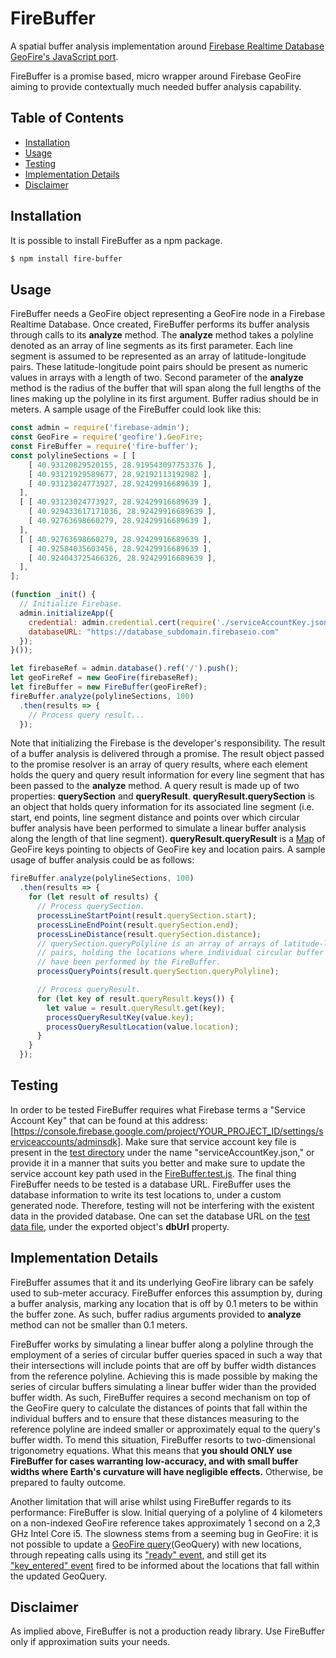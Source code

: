 # FireBuffer

A spatial buffer analysis implementation around [Firebase Realtime Database](https://firebase.google.com/docs/database/) [GeoFire's JavaScript port](https://github.com/firebase/geofire-js).

FireBuffer is a promise based, micro wrapper around Firebase GeoFire aiming to
provide contextually much needed buffer analysis capability.

## Table of Contents

 * [Installation](#installation)
 * [Usage](#usage)
 * [Testing](#testing)
 * [Implementation Details](#implementation-details)
 * [Disclaimer](#disclaimer)

## Installation

It is possible to install FireBuffer as a npm package.

```bash
$ npm install fire-buffer
```

## Usage

FireBuffer needs a GeoFire object representing a GeoFire node in a Firebase
Realtime Database. Once created, FireBuffer performs its buffer analysis
through calls to its **analyze** method. The **analyze** method takes a polyline
denoted as an array of line segments as its first parameter. Each line segment
is assumed to be represented as an array of latitude-longitude pairs. These
latitude-longitude point pairs should be present as numeric values in arrays
with a length of two. Second parameter of the **analyze** method is the radius
of the buffer that will span along the full lengths of the lines making up the
polyline in its first argument. Buffer radius should be in meters. A sample
usage of the FireBuffer could look like this:

```javascript
const admin = require('firebase-admin');
const GeoFire = require('geofire').GeoFire;
const FireBuffer = require('fire-buffer');
const polylineSections = [ [
    [ 40.93120829520155, 28.919543097753376 ],
    [ 40.93121929589677, 28.92192113192982 ],
    [ 40.93123024773927, 28.92429916689639 ],
  ],
  [ [ 40.93123024773927, 28.92429916689639 ],
    [ 40.929433617171036, 28.92429916689639 ],
    [ 40.92763698660279, 28.92429916689639 ],
  ],
  [ [ 40.92763698660279, 28.92429916689639 ],
    [ 40.92584035603456, 28.92429916689639 ],
    [ 40.924043725466326, 28.92429916689639 ],
  ],
];

(function _init() {
  // Initialize Firebase.
  admin.initializeApp({
    credential: admin.credential.cert(require('./serviceAccountKey.json')),
    databaseURL: "https://database_subdomain.firebaseio.com"
  });
}());

let firebaseRef = admin.database().ref('/').push();
let geoFireRef = new GeoFire(firebaseRef);
let fireBuffer = new FireBuffer(geoFireRef);
fireBuffer.analyze(polylineSections, 100)
  .then(results => {
    // Process query result...
  });
```

Note that initializing the Firebase is the developer's responsibility.
The result of a buffer analysis is delivered through a promise. The result
object passed to the promise resolver is an array of query results, where each
element holds the query and query result information for every line segment
that has been passed to the **analyze** method. A query result is made up of
two properties: **querySection** and **queryResult**.
**queryResult.querySection** is an object that holds query information for its
associated line segment (i.e. start, end points, line segment distance and
points over which circular buffer analysis have been performed to simulate a
linear buffer analysis along the length of that line segment).
**queryResult.queryResult** is a
[Map](https://developer.mozilla.org/en-US/docs/Web/JavaScript/Reference/Global_Objects/Map)
of GeoFire keys pointing to objects of GeoFire key and location pairs. A sample usage of
buffer analysis could be as follows:

```javascript
fireBuffer.analyze(polylineSections, 100)
  .then(results => {
    for (let result of results) {
      // Process querySection.
      processLineStartPoint(result.querySection.start);
      processLineEndPoint(result.querySection.end);
      processLineDistance(result.querySection.distance);
      // querySection.queryPolyline is an array of arrays of latitude-longitude
      // pairs, holding the locations where individual circular buffer analysis
      // have been performed by the FireBuffer.
      processQueryPoints(result.querySection.queryPolyline);

      // Process queryResult.
      for (let key of result.queryResult.keys()) {
        let value = result.queryResult.get(key);
        processQueryResultKey(value.key);
        processQueryResultLocation(value.location);
      }
    }
  });
```

## Testing

In order to be tested FireBuffer requires what Firebase terms a "Service Account Key"
that can be found at this address: [https://console.firebase.google.com/project/YOUR_PROJECT_ID/settings/serviceaccounts/adminsdk]. Make sure that service account key file is present in the [test directory](./test/) under the name "serviceAccountKey.json," or provide it in a manner that suits you better and make sure to update the service account key path used in the [FireBuffer.test.js](./test/FireBuffer.test.js). The final thing FireBuffer needs to be tested is a database URL. FireBuffer
uses the database information to write its test locations to, under a custom generated
node. Therefore, testing will not be interfering with the existent data in the provided database.
One can set the database URL on the [test data file](./test/data/data.js), under the exported
object's **dbUrl** property.


## Implementation Details

FireBuffer assumes that it and its underlying GeoFire library can be safely used to sub-meter accuracy. FireBuffer enforces this assumption by, during a buffer analysis, marking any location that is off by 0.1 meters to be within the buffer zone. As such, buffer radius arguments provided to **analyze** method can not be smaller than 0.1 meters.

FireBuffer works by simulating a linear buffer along a polyline through the employment of a series of circular buffer queries spaced in such a way that their intersections will include points that are off by buffer width distances from the reference polyline. Achieving this is made possible by making the series of circular buffers simulating a linear buffer wider than the provided buffer width. As such, FireBuffer requires a second mechanism on top of the GeoFire query to calculate the distances of points that fall within the individual buffers and to ensure that these distances measuring to the reference polyline are indeed smaller or approximately equal to the query's buffer width. To mend this situation, FireBuffer resorts to two-dimensional trigonometry equations. What this means that **you should ONLY use FireBuffer for cases warranting low-accuracy, and with small buffer widths where Earth's curvature will have negligible effects.** Otherwise, be prepared to faulty outcome.

Another limitation that will arise whilst using FireBuffer regards to its performance: FireBuffer is slow. Initial querying of a polyline of 4 kilometers on a non-indexed GeoFire reference takes approximately 1 second on a 2,3 GHz Intel Core i5. The slowness stems from a seeming bug in GeoFire: it is not possible to update a [GeoFire query](https://github.com/firebase/geofire-js/blob/master/docs/reference.md#geoquery)(GeoQuery) with new locations, through repeating calls using its ["ready" event](https://github.com/firebase/geofire-js/blob/master/docs/reference.md#geoqueryoneventtype-callback), and still get its ["key_entered" event](https://github.com/firebase/geofire-js/blob/master/docs/reference.md#geoqueryoneventtype-callback) fired to be informed about the locations that fall within the updated GeoQuery.

## Disclaimer

As implied above, FireBuffer is not a production ready library. Use FireBuffer only if approximation suits your needs.
